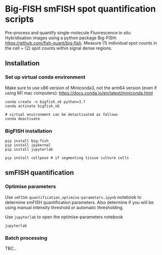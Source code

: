 # Big-FISH smFISH spot quantification scripts

Pre-process and quantify single-molecule Fluorescence in situ Hybridisation images using a python package Big-FISH: https://github.com/fish-quant/big-fish.
Measure (1) individual spot counts in the cell + (2) spot counts within signal dense regions.

## Installation

### Set up virtual conda environment 

Make sure to use x86 version of Miniconda3, not the arm64 version (even if using M1 mac computers): https://docs.conda.io/en/latest/miniconda.html

    conda create -n bigfish_v6 python=3.7
    conda activate bigfish_v6

    # virtual environment can be detactivated as follows
    conda deactivate

### BigFISH installation

    pip install big-fish
    pip install ipykernel
    pip install jupyterlab

    pip install cellpose # if segmenting tissue culture cells

## smFISH quantification

### Optimise parameters 

Use `smFISH-quantification_optimise-parameters.ipynb` notebook to determine smFISH quantification parameters. Also determine if you will be using manual intensity threshold or automatic thresholding. 

Use `jupyterlab` to open the optimise-parameters notebook

    jupyterlab


### Batch processing 

TBC..

